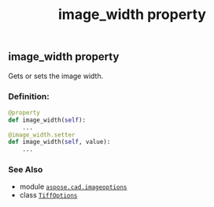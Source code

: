 ﻿---
title: image_width property
second_title: Aspose.CAD for Python via .NET API References
description: 
type: docs
weight: 250
url: /python-net/aspose.cad.imageoptions/tiffoptions/image_width/
is_root: false
---

## image_width property


Gets or sets the image width.
### Definition:
```python
@property
def image_width(self):
    ...
@image_width.setter
def image_width(self, value):
    ...
```

### See Also
* module [`aspose.cad.imageoptions`](../../)
* class [`TiffOptions`](/cad/python-net/aspose.cad.imageoptions/tiffoptions)
